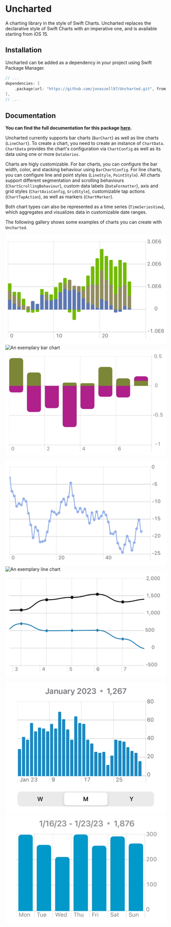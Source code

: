 # Uncharted

A charting library in the style of Swift Charts. Uncharted replaces the declarative style of Swift Charts with an imperative one, and is available starting from iOS 15.

## Installation

Uncharted can be added as a dependency in your project using Swift Package Manager.

```swift
// ...
dependencies: [
    .package(url: "https://github.com/jonaszell97/Uncharted.git", from: "0.1.0"),
],
// ...
```

## Documentation

**You can find the full documentation for this package [here](https://uncharted.jonaszell.dev).**

Uncharted currently supports bar charts (``BarChart``) as well as line charts (``LineChart``). To create a chart, you need to create an instance of ``ChartData``. `ChartData` provides the chart's configuration via ``ChartConfig`` as well as its data using one or more ``DataSeries``. 

Charts are higly customizable. For bar charts, you can configure the bar width, color, and stacking behaviour using ``BarChartConfig``. For line charts, you can configure line and point styles (``LineStyle``, ``PointStyle``). All charts support different segmentation and scrolling behaviours (``ChartScrollingBehaviour``), custom data labels (``DataFormatter``), axis and grid styles (``ChartAxisConfig``, ``GridStyle``), customizable tap actions (``ChartTapAction``), as well as markers (``ChartMarker``).

Both chart types can also be represented as a time series (``TimeSeriesView``), which aggregates and visualizes data in customizable date ranges.

The following gallery shows some examples of charts you can create with `Uncharted`.

![An exemplary bar chart](Sources/Uncharted/Documentation.docc/Resources/BarChartExample1%402x.png)
![An exemplary bar chart](Sources/Uncharted/Documentation.docc/Resources/BarChartExample3%402x.gif)
![An exemplary bar chart](Sources/Uncharted/Documentation.docc/Resources/BarChartExample4%402x.gif)

![An exemplary line chart](Sources/Uncharted/Documentation.docc/Resources/LineChartExample1%402x.png)
![An exemplary line chart](Sources/Uncharted/Documentation.docc/Resources/LineChartExample5%402x.gif)
![An exemplary line chart](Sources/Uncharted/Documentation.docc/Resources/LineChartExample7%402x.png)

![An exemplary time series chart](Sources/Uncharted/Documentation.docc/Resources/TimeSeriesBarMonth%402x.png)
![An exemplary time series chart](Sources/Uncharted/Documentation.docc/Resources/TimeSeriesTransitionWeek%402x.gif)
